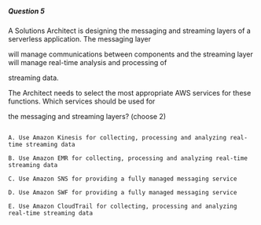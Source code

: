 ##### Question 5

A Solutions Architect is designing the messaging and streaming layers of a
serverless application. The messaging layer

will manage communications between components and the streaming layer will
manage real-time analysis and processing of

streaming data.

The Architect needs to select the most appropriate AWS services for these
functions. Which services should be used for

the messaging and streaming layers? (choose 2)

```

A. Use Amazon Kinesis for collecting, processing and analyzing real-time streaming data

B. Use Amazon EMR for collecting, processing and analyzing real-time streaming data

C. Use Amazon SNS for providing a fully managed messaging service

D. Use Amazon SWF for providing a fully managed messaging service

E. Use Amazon CloudTrail for collecting, processing and analyzing real-time streaming data

```

